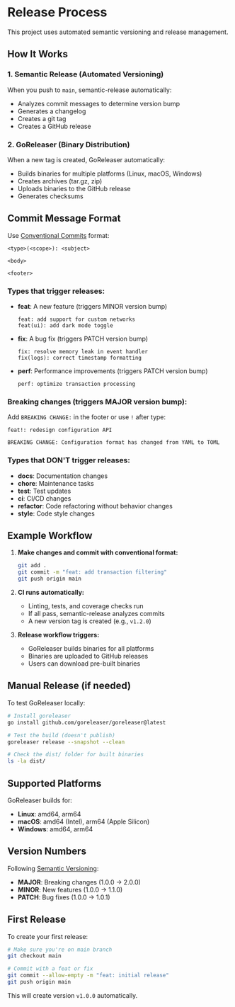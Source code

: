 # Release Process

This project uses automated semantic versioning and release management.

## How It Works

### 1. Semantic Release (Automated Versioning)

When you push to `main`, semantic-release automatically:
- Analyzes commit messages to determine version bump
- Generates a changelog
- Creates a git tag
- Creates a GitHub release

### 2. GoReleaser (Binary Distribution)

When a new tag is created, GoReleaser automatically:
- Builds binaries for multiple platforms (Linux, macOS, Windows)
- Creates archives (tar.gz, zip)
- Uploads binaries to the GitHub release
- Generates checksums

## Commit Message Format

Use [Conventional Commits](https://www.conventionalcommits.org/) format:

```
<type>(<scope>): <subject>

<body>

<footer>
```

### Types that trigger releases:

- **feat**: A new feature (triggers MINOR version bump)
  ```
  feat: add support for custom networks
  feat(ui): add dark mode toggle
  ```

- **fix**: A bug fix (triggers PATCH version bump)
  ```
  fix: resolve memory leak in event handler
  fix(logs): correct timestamp formatting
  ```

- **perf**: Performance improvements (triggers PATCH version bump)
  ```
  perf: optimize transaction processing
  ```

### Breaking changes (triggers MAJOR version bump):

Add `BREAKING CHANGE:` in the footer or use `!` after type:

```
feat!: redesign configuration API

BREAKING CHANGE: Configuration format has changed from YAML to TOML
```

### Types that DON'T trigger releases:

- **docs**: Documentation changes
- **chore**: Maintenance tasks
- **test**: Test updates
- **ci**: CI/CD changes
- **refactor**: Code refactoring without behavior changes
- **style**: Code style changes

## Example Workflow

1. **Make changes and commit with conventional format:**
   ```bash
   git add .
   git commit -m "feat: add transaction filtering"
   git push origin main
   ```

2. **CI runs automatically:**
   - Linting, tests, and coverage checks run
   - If all pass, semantic-release analyzes commits
   - A new version tag is created (e.g., `v1.2.0`)

3. **Release workflow triggers:**
   - GoReleaser builds binaries for all platforms
   - Binaries are uploaded to GitHub releases
   - Users can download pre-built binaries

## Manual Release (if needed)

To test GoReleaser locally:

```bash
# Install goreleaser
go install github.com/goreleaser/goreleaser@latest

# Test the build (doesn't publish)
goreleaser release --snapshot --clean

# Check the dist/ folder for built binaries
ls -la dist/
```

## Supported Platforms

GoReleaser builds for:
- **Linux**: amd64, arm64
- **macOS**: amd64 (Intel), arm64 (Apple Silicon)
- **Windows**: amd64, arm64

## Version Numbers

Following [Semantic Versioning](https://semver.org/):
- **MAJOR**: Breaking changes (1.0.0 → 2.0.0)
- **MINOR**: New features (1.0.0 → 1.1.0)
- **PATCH**: Bug fixes (1.0.0 → 1.0.1)

## First Release

To create your first release:

```bash
# Make sure you're on main branch
git checkout main

# Commit with a feat or fix
git commit --allow-empty -m "feat: initial release"
git push origin main
```

This will create version `v1.0.0` automatically.
